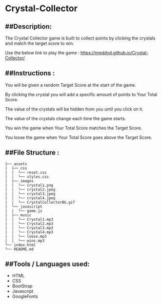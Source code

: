 # Crystal-Collector

##Description:
--------------

The Crystal Collector game is built to collect points by clicking the crystals and match the target score to win.

Use the below link to play the game : https://nreddyd.github.io/Crystal-Collector/

##Instructions :
--------------
You will be given a random Target Score at the start of the game.

By clicking the crystal you will add a specific amount of points to Your Total Score.

The value of the crystals will be hidden from you until you click on it.

The value of the crystals change each time the game starts.

You win the game when Your Total Score matches the Target Score.

You loose the game when Your Total Score goes above the Target Score.

##File Structure :
-------------------

```
├── assets
|  ├── css
|  |  └── reset.css
|  |  └── styles.css
|  ├── images
|  |  └── crystal1.png
|  |  └── crystal2.jpeg
|  |  └── crystal3.jpeg
|  |  └── crystal4.jpeg
|  |  └── CrystalCollectorBG.gif
|  └── javascript
|  |  └── game.js
|  ├── music
|  |  └── Crystal1.mp3
|  |  └── Crystal2.mp3
|  |  └── Crystal3.mp3
|  |  └── Crystal4.mp3
|  |  └── loose.mp3
|  |  └── wins.mp3
└── index.html
└── README.md
```
##Tools / Languages used:
-------------------------------
- HTML
- CSS
- BootStrap
- Javascript
- GoogleFonts


